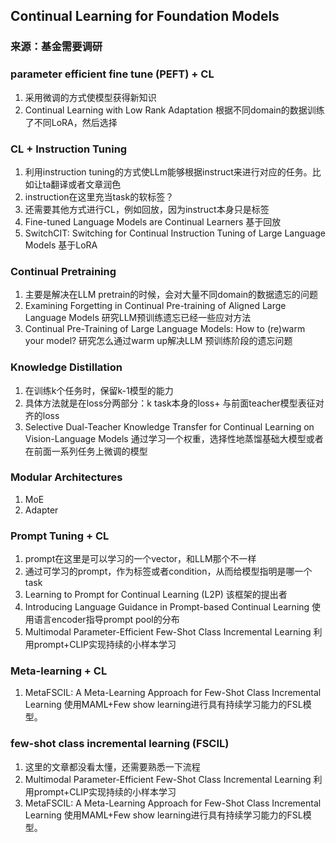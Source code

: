 ## Continual Learning for Foundation Models
### 来源：基金需要调研 


### parameter efficient fine tune (PEFT) + CL
1. 采用微调的方式使模型获得新知识
2. Continual Learning with Low Rank Adaptation 根据不同domain的数据训练了不同LoRA，然后选择 

### CL + Instruction Tuning
1. 利用instruction tuning的方式使LLm能够根据instruct来进行对应的任务。比如让ta翻译或者文章润色
2. instruction在这里充当task的软标签？
3. 还需要其他方式进行CL，例如回放，因为instruct本身只是标签
4. Fine-tuned Language Models are Continual Learners 基于回放
5. SwitchCIT: Switching for Continual Instruction Tuning of Large Language Models 基于LoRA


### Continual Pretraining
1. 主要是解决在LLM pretrain的时候，会对大量不同domain的数据遗忘的问题
2. Examining Forgetting in Continual Pre-training of Aligned Large Language Models 研究LLM预训练遗忘已经一些应对方法
3. Continual Pre-Training of Large Language Models: How to (re)warm your model? 研究怎么通过warm up解决LLM 预训练阶段的遗忘问题

### Knowledge Distillation
1. 在训练k个任务时，保留k-1模型的能力
2. 具体方法就是在loss分两部分：k task本身的loss+ 与前面teacher模型表征对齐的loss
3. Selective Dual-Teacher Knowledge Transfer for Continual Learning on Vision-Language Models 通过学习一个权重，选择性地蒸馏基础大模型或者在前面一系列任务上微调的模型

### Modular Architectures
1. MoE
2. Adapter

### Prompt Tuning + CL
1. prompt在这里是可以学习的一个vector，和LLM那个不一样
2. 通过可学习的prompt，作为标签或者condition，从而给模型指明是哪一个task
3. Learning to Prompt for Continual Learning (L2P) 该框架的提出者
4. Introducing Language Guidance in Prompt-based Continual Learning 使用语言encoder指导prompt pool的分布
5. Multimodal Parameter-Efficient Few-Shot Class Incremental Learning 利用prompt+CLIP实现持续的小样本学习

### Meta-learning + CL
1. MetaFSCIL: A Meta-Learning Approach for Few-Shot Class Incremental Learning 使用MAML+Few show learning进行具有持续学习能力的FSL模型。

### few-shot class incremental learning (FSCIL)
1. 这里的文章都没看太懂，还需要熟悉一下流程
2. Multimodal Parameter-Efficient Few-Shot Class Incremental Learning 利用prompt+CLIP实现持续的小样本学习
3. MetaFSCIL: A Meta-Learning Approach for Few-Shot Class Incremental Learning 使用MAML+Few show learning进行具有持续学习能力的FSL模型。

